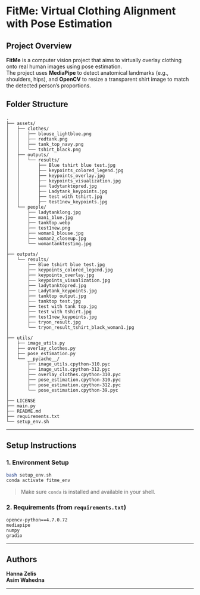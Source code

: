 
# FitMe: Virtual Clothing Alignment with Pose Estimation

## Project Overview

**FitMe** is a computer vision project that aims to virtually overlay clothing onto real human images using pose estimation.  
The project uses **MediaPipe** to detect anatomical landmarks (e.g., shoulders, hips), and **OpenCV** to resize a transparent shirt image to match the detected person’s proportions.



## Folder Structure

```
.
├── assets/
│   ├── clothes/
│   │   ├── blouse_lightblue.png
│   │   ├── redtank.png
│   │   ├── tank_top_navy.png
│   │   └── tshirt_black.png
│   ├── outputs/
│   │   └── results/
│   │       ├── Blue tshirt blue test.jpg
│   │       ├── keypoints_colored_legend.jpg
│   │       ├── keypoints_overlay.jpg
│   │       ├── keypoints_visualization.jpg
│   │       ├── ladytanktopred.jpg
│   │       ├── Ladytank_keypoints.jpg
│   │       ├── test with tshirt.jpg
│   │       ├── test1new_keypoints.jpg
│   └── people/
│       ├── ladytanklong.jpg
│       ├── man1_blue.jpg
│       ├── tanktop.webp
│       ├── test1new.png
│       ├── woman1_blouse.jpg
│       ├── woman2_closeup.jpg
│       └── womantanktestimg.jpg
│
├── outputs/
│   └── results/
│       ├── Blue tshirt blue test.jpg
│       ├── keypoints_colored_legend.jpg
│       ├── keypoints_overlay.jpg
│       ├── keypoints_visualization.jpg
│       ├── ladytanktopred.jpg
│       ├── Ladytank_keypoints.jpg
│       ├── tanktop output.jpg
│       ├── tanktop test.jpg
│       ├── test with tank top.jpg
│       ├── test with tshirt.jpg
│       ├── test1new_keypoints.jpg
│       ├── tryon_result.jpg
│       └── tryon_result_tshirt_black_woman1.jpg
│
├── utils/
│   ├── image_utils.py
│   ├── overlay_clothes.py
│   ├── pose_estimation.py
│   └── __pycache__/
│       ├── image_utils.cpython-310.pyc
│       ├── image_utils.cpython-312.pyc
│       ├── overlay_clothes.cpython-310.pyc
│       ├── pose_estimation.cpython-310.pyc
│       ├── pose_estimation.cpython-312.pyc
│       └── pose_estimation.cpython-39.pyc
│
├── LICENSE
├── main.py
├── README.md
├── requirements.txt
└── setup_env.sh
```

---

## Setup Instructions

### 1. Environment Setup

```bash
bash setup_env.sh
conda activate fitme_env
```

> Make sure `conda` is installed and available in your shell.

### 2. Requirements (from `requirements.txt`)

```
opencv-python==4.7.0.72
mediapipe
numpy
gradio
```


---

## Authors

**Hanna Zelis**  
**Asim Wahedna**

---
